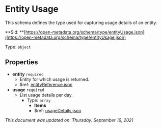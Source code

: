 # Entity Usage

This schema defines the type used for capturing usage details of an entity.

**$id: **[https://open-metadata.org/schema/type/entityUsage.json](https://open-metadata.org/schema/type/entityUsage.json)

Type: `object`

## Properties

* **entity** `required`
  * Entity for which usage is returned.
  * $ref: [entityReference.json](entityreference.md)
* **usage** `required`
  * List usage details per day.
    * Type: `array`
      * **Items**
      * $ref: [usageDetails.json](usagedetails.md)

_This document was updated on: Thursday, September 16, 2021_
